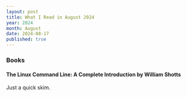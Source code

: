 ```yaml
---
layout: post
title: What I Read in August 2024
year: 2024
month: August
date: 2024-08-17
published: true
---
```


### Books

#### The Linux Command Line: A Complete Introduction by William Shotts

Just a quick skim.




